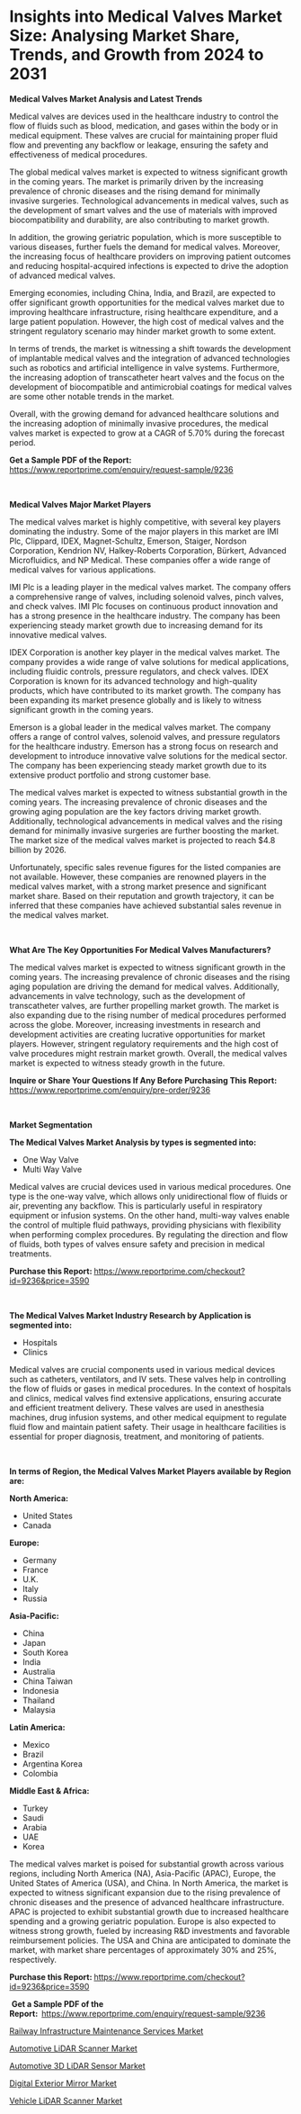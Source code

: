 <p><h1>Insights into Medical Valves Market Size: Analysing Market Share, Trends, and Growth from 2024 to 2031</h1></p><p><strong>Medical Valves Market Analysis and Latest Trends</strong></p>
<p><p>Medical valves are devices used in the healthcare industry to control the flow of fluids such as blood, medication, and gases within the body or in medical equipment. These valves are crucial for maintaining proper fluid flow and preventing any backflow or leakage, ensuring the safety and effectiveness of medical procedures.</p><p>The global medical valves market is expected to witness significant growth in the coming years. The market is primarily driven by the increasing prevalence of chronic diseases and the rising demand for minimally invasive surgeries. Technological advancements in medical valves, such as the development of smart valves and the use of materials with improved biocompatibility and durability, are also contributing to market growth.</p><p>In addition, the growing geriatric population, which is more susceptible to various diseases, further fuels the demand for medical valves. Moreover, the increasing focus of healthcare providers on improving patient outcomes and reducing hospital-acquired infections is expected to drive the adoption of advanced medical valves.</p><p>Emerging economies, including China, India, and Brazil, are expected to offer significant growth opportunities for the medical valves market due to improving healthcare infrastructure, rising healthcare expenditure, and a large patient population. However, the high cost of medical valves and the stringent regulatory scenario may hinder market growth to some extent.</p><p>In terms of trends, the market is witnessing a shift towards the development of implantable medical valves and the integration of advanced technologies such as robotics and artificial intelligence in valve systems. Furthermore, the increasing adoption of transcatheter heart valves and the focus on the development of biocompatible and antimicrobial coatings for medical valves are some other notable trends in the market.</p><p>Overall, with the growing demand for advanced healthcare solutions and the increasing adoption of minimally invasive procedures, the medical valves market is expected to grow at a CAGR of 5.70% during the forecast period.</p></p>
<p><strong>Get a Sample PDF of the Report:&nbsp;</strong> <a href="https://www.reportprime.com/enquiry/request-sample/9236">https://www.reportprime.com/enquiry/request-sample/9236</a></p>
<p>&nbsp;</p>
<p><strong>Medical Valves Major Market Players</strong></p>
<p><p>The medical valves market is highly competitive, with several key players dominating the industry. Some of the major players in this market are IMI Plc, Clippard, IDEX, Magnet-Schultz, Emerson, Staiger, Nordson Corporation, Kendrion NV, Halkey-Roberts Corporation, Bürkert, Advanced Microfluidics, and NP Medical. These companies offer a wide range of medical valves for various applications.</p><p>IMI Plc is a leading player in the medical valves market. The company offers a comprehensive range of valves, including solenoid valves, pinch valves, and check valves. IMI Plc focuses on continuous product innovation and has a strong presence in the healthcare industry. The company has been experiencing steady market growth due to increasing demand for its innovative medical valves.</p><p>IDEX Corporation is another key player in the medical valves market. The company provides a wide range of valve solutions for medical applications, including fluidic controls, pressure regulators, and check valves. IDEX Corporation is known for its advanced technology and high-quality products, which have contributed to its market growth. The company has been expanding its market presence globally and is likely to witness significant growth in the coming years.</p><p>Emerson is a global leader in the medical valves market. The company offers a range of control valves, solenoid valves, and pressure regulators for the healthcare industry. Emerson has a strong focus on research and development to introduce innovative valve solutions for the medical sector. The company has been experiencing steady market growth due to its extensive product portfolio and strong customer base.</p><p>The medical valves market is expected to witness substantial growth in the coming years. The increasing prevalence of chronic diseases and the growing aging population are the key factors driving market growth. Additionally, technological advancements in medical valves and the rising demand for minimally invasive surgeries are further boosting the market. The market size of the medical valves market is projected to reach $4.8 billion by 2026.</p><p>Unfortunately, specific sales revenue figures for the listed companies are not available. However, these companies are renowned players in the medical valves market, with a strong market presence and significant market share. Based on their reputation and growth trajectory, it can be inferred that these companies have achieved substantial sales revenue in the medical valves market.</p></p>
<p>&nbsp;</p>
<p><strong>What Are The Key Opportunities For Medical Valves Manufacturers?</strong></p>
<p><p>The medical valves market is expected to witness significant growth in the coming years. The increasing prevalence of chronic diseases and the rising aging population are driving the demand for medical valves. Additionally, advancements in valve technology, such as the development of transcatheter valves, are further propelling market growth. The market is also expanding due to the rising number of medical procedures performed across the globe. Moreover, increasing investments in research and development activities are creating lucrative opportunities for market players. However, stringent regulatory requirements and the high cost of valve procedures might restrain market growth. Overall, the medical valves market is expected to witness steady growth in the future.</p></p>
<p><strong>Inquire or Share Your Questions If Any Before Purchasing This Report:</strong> <a href="https://www.reportprime.com/enquiry/pre-order/9236">https://www.reportprime.com/enquiry/pre-order/9236</a></p>
<p>&nbsp;</p>
<p><strong>Market Segmentation</strong></p>
<p><strong>The Medical Valves Market Analysis by types is segmented into:</strong></p>
<p><ul><li>One Way Valve</li><li>Multi Way Valve</li></ul></p>
<p><p>Medical valves are crucial devices used in various medical procedures. One type is the one-way valve, which allows only unidirectional flow of fluids or air, preventing any backflow. This is particularly useful in respiratory equipment or infusion systems. On the other hand, multi-way valves enable the control of multiple fluid pathways, providing physicians with flexibility when performing complex procedures. By regulating the direction and flow of fluids, both types of valves ensure safety and precision in medical treatments.</p></p>
<p><strong>Purchase this Report:&nbsp;</strong><a href="https://www.reportprime.com/checkout?id=9236&price=3590">https://www.reportprime.com/checkout?id=9236&price=3590</a></p>
<p>&nbsp;</p>
<p><strong>The Medical Valves Market Industry Research by Application is segmented into:</strong></p>
<p><ul><li>Hospitals</li><li>Clinics</li></ul></p>
<p><p>Medical valves are crucial components used in various medical devices such as catheters, ventilators, and IV sets. These valves help in controlling the flow of fluids or gases in medical procedures. In the context of hospitals and clinics, medical valves find extensive applications, ensuring accurate and efficient treatment delivery. These valves are used in anesthesia machines, drug infusion systems, and other medical equipment to regulate fluid flow and maintain patient safety. Their usage in healthcare facilities is essential for proper diagnosis, treatment, and monitoring of patients.</p></p>
<p>&nbsp;</p>
<p><strong>In terms of Region, the Medical Valves Market Players available by Region are:</strong></p>
<p>
    <p> <strong> North America: </strong>
        <ul>
            <li>United States</li>
            <li>Canada</li>
        </ul>
        </p> 
    <p> <strong> Europe: </strong>
        <ul>
            <li>Germany</li>
            <li>France</li>
            <li>U.K.</li>
            <li>Italy</li>
            <li>Russia</li>
        </ul>
        </p> 
    <p> <strong> Asia-Pacific: </strong>
        <ul>
            <li>China</li>
            <li>Japan</li>
            <li>South Korea</li>
            <li>India</li>
            <li>Australia</li>
            <li>China Taiwan</li>
            <li>Indonesia</li>
            <li>Thailand</li>
            <li>Malaysia</li>
        </ul>
        </p> 
    <p> <strong> Latin America: </strong>
        <ul>
            <li>Mexico</li>
            <li>Brazil</li>
            <li>Argentina Korea</li>
            <li>Colombia</li>
        </ul>
        </p> 
    <p> <strong> Middle East & Africa: </strong>
        <ul>
            <li>Turkey</li>
            <li>Saudi</li>
            <li>Arabia</li>
            <li>UAE</li>
            <li>Korea</li>
        </ul>
    </p>
    </p>
<p><p>The medical valves market is poised for substantial growth across various regions, including North America (NA), Asia-Pacific (APAC), Europe, the United States of America (USA), and China. In North America, the market is expected to witness significant expansion due to the rising prevalence of chronic diseases and the presence of advanced healthcare infrastructure. APAC is projected to exhibit substantial growth due to increased healthcare spending and a growing geriatric population. Europe is also expected to witness strong growth, fueled by increasing R&D investments and favorable reimbursement policies. The USA and China are anticipated to dominate the market, with market share percentages of approximately 30% and 25%, respectively.</p></p>
<p><strong>Purchase this Report: </strong><a href="https://www.reportprime.com/checkout?id=9236&price=3590">https://www.reportprime.com/checkout?id=9236&price=3590</a></p>
<p>&nbsp;<strong>Get a Sample PDF of the Report:&nbsp;&nbsp;</strong><a href="https://www.reportprime.com/enquiry/request-sample/9236">https://www.reportprime.com/enquiry/request-sample/9236</a></p>
<p><strong></strong></p>
<p><p><a href="https://medium.com/@kcekkboop72786/railway-infrastructure-maintenance-services-market-outlook-industry-overview-and-forecast-2024-to-507355c9bf78">Railway Infrastructure Maintenance Services Market</a></p><p><a href="https://medium.com/@kcekkboop72786/decoding-automotive-lidar-scanner-market-metrics-market-share-trends-and-growth-patterns-07a7b434588b">Automotive LiDAR Scanner Market</a></p><p><a href="https://medium.com/@kcekkboop72786/automotive-3d-lidar-sensor-market-the-key-to-successful-business-strategy-forecast-till-2031-79f3b1d58cf9">Automotive 3D LiDAR Sensor Market</a></p><p><a href="https://medium.com/@kcekkboop72786/analyzing-digital-exterior-mirror-market-global-industry-perspective-and-forecast-2024-to-2031-84993aa731ec">Digital Exterior Mirror Market</a></p><p><a href="https://medium.com/@kcekkboop72786/vehicle-lidar-scanner-market-research-report-its-history-and-forecast-2024-to-2031-b8b0cb590e2b">Vehicle LiDAR Scanner Market</a></p></p>